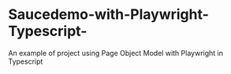 # Saucedemo-with-Playwright-Typescript-
An example of project using Page Object Model with Playwright in Typescript
